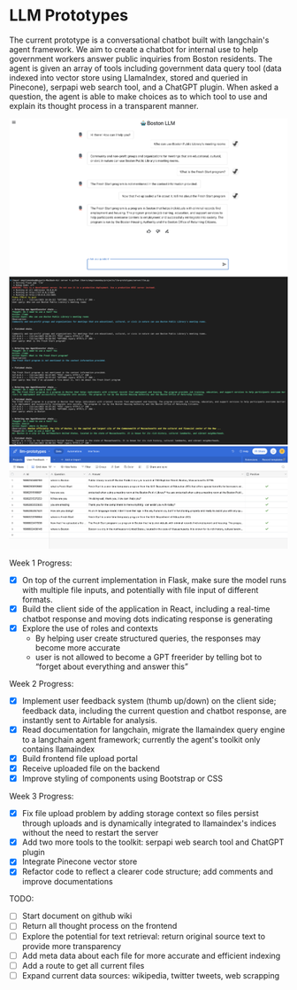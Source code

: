 # LLM Prototypes

The current prototype is a conversational chatbot built with langchain's agent framework. We aim to create a chatbot for internal use to help government workers answer public inquiries from Boston residents. The agent is given an array of tools including government data query tool (data indexed into vector store using LlamaIndex, stored and queried in Pinecone), serpapi web search tool, and a ChatGPT plugin. When asked a question, the agent is able to make choices as to which tool to use and explain its thought process in a transparent manner.

<img src="./client/public/demo/06-12-client.png"/>

<img src="./client/public/demo/06-12-server.png"/>

<img src="./client/public/demo/06-12-airtable.png"/>

Week 1 Progress:

- [x]  On top of the current implementation in Flask, make sure the model runs with multiple file inputs, and potentially with file input of different formats.
- [x]  Build the client side of the application in React, including a real-time chatbot response and moving dots indicating response is generating
- [x]  Explore the use of roles and contexts
    - By helping user create structured queries, the responses may become more accurate
    - user is not allowed to become a GPT freerider by telling bot to “forget about everything and answer this”

Week 2 Progress:

- [x] Implement user feedback system (thumb up/down) on the client side; feedback data, including the current question and chatbot response, are instantly sent to Airtable for analysis.
- [x] Read documentation for langchain, migrate the llamaindex query engine to a langchain agent framework; currently the agent's toolkit only contains llamaindex
- [x] Build frontend file upload portal
- [x] Receive uploaded file on the backend
- [x]  Improve styling of components using Bootstrap or CSS

Week 3 Progress:

- [x] Fix file upload problem by adding storage context so files persist through uploads and is dynamically integrated to llamaindex's indices without the need to restart the server
- [x] Add two more tools to the toolkit: serpapi web search tool and ChatGPT plugin
- [x] Integrate Pinecone vector store
- [x] Refactor code to reflect a clearer code structure; add comments and improve documentations

TODO: 
- [ ] Start document on github wiki
- [ ] Return all thought process on the frontend
- [ ] Explore the potential for text retrieval: return original source text to provide more transparency
- [ ] Add meta data about each file for more accurate and efficient indexing
- [ ] Add a route to get all current files
- [ ] Expand current data sources: wikipedia, twitter tweets, web scrapping
